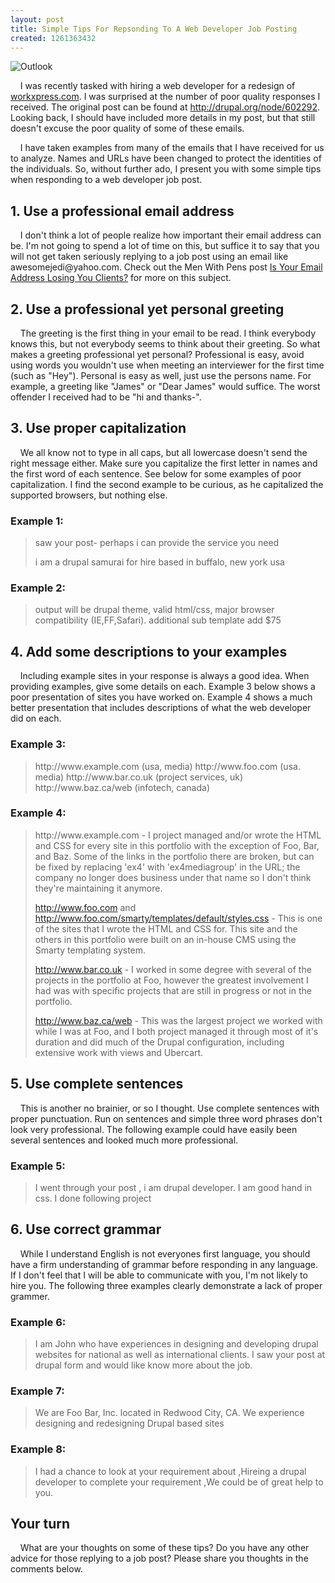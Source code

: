 ```yaml
---
layout: post
title: Simple Tips For Repsonding To A Web Developer Job Posting
created: 1261363432
---
```

<div><img src="/sites/default/files/blog/simple-tips-repsonding-web-developer-job-posting/outlook.jpg" class="blog-image" alt="Outlook" /></div>
<p>&nbsp;&nbsp;&nbsp;&nbsp;I was recently tasked with hiring a  web developer for a redesign of <a href="http://www.workxpress.com">workxpress.com</a>.  I was surprised at the number of poor quality responses I received.  The original post can be found at <a href="http://drupal.org/node/602292">http://drupal.org/node/602292</a>.  Looking back, I should have included more details in my post, but that still doesn't excuse the poor quality of some of these emails.</p>
<p>&nbsp;&nbsp;&nbsp;&nbsp;I have taken examples from many of the emails that I have received for us to analyze.  Names and URLs have been changed to protect the identities of the individuals.  So, without further ado, I present you with some simple tips when responding to a web developer job post.</p>
<h2>1. Use a professional email address</h2>
<p>&nbsp;&nbsp;&nbsp;&nbsp;I don't think a lot of people realize how important their email address can be.  I'm not going to spend a lot of time on this, but suffice it to say that you will not get taken seriously replying to a job post using an email like awesomejedi@yahoo.com.  Check out the Men With Pens post <a href="http://menwithpens.ca/email-address-losing-clients">Is Your Email Address Losing You Clients?</a> for more on this subject.</p>
<h2>2. Use a professional yet personal greeting</h2>
<p>&nbsp;&nbsp;&nbsp;&nbsp;The greeting is the first thing in your email to be read.  I think everybody knows this, but not everybody seems to think about their greeting. So what makes a greeting professional yet personal?  Professional is easy, avoid using words you wouldn't use when meeting an interviewer for the first time (such as "Hey").  Personal is easy as well, just use the persons name.  For example, a greeting like "James" or "Dear James" would suffice. The worst offender I received had to be "hi and thanks-".</p>
<h2>3. Use proper capitalization</h2>
<p>&nbsp;&nbsp;&nbsp;&nbsp;We all know not to type in all caps, but all lowercase doesn't send the right message either.  Make sure you capitalize the first letter in names and the first word of each sentence.  See below for some examples of poor capitalization.  I find the second example to be curious, as he capitalized the supported browsers, but nothing else.</p>
<h3>Example 1:</h3>
<blockquote>saw your post-
perhaps i can provide the service you need

i am a drupal samurai for hire
based in buffalo, new york usa</blockquote>
<h3>Example 2:</h3>
<blockquote>output will be drupal theme, valid html/css, major browser compatibility (IE,FF,Safari). additional sub template add $75</blockquote>
<h2>4. Add some descriptions to your examples</h2>
<p>&nbsp;&nbsp;&nbsp;&nbsp;Including example sites in your response is always a good idea.  When providing examples, give some details on each.  Example 3 below shows a poor presentation of sites you have worked on.  Example 4 shows a much better presentation that includes descriptions of what the web developer did on each.</p>
<h3>Example 3:</h3>
<blockquote>http://www.example.com (usa, media)
http://www.foo.com (usa. media)
http://www.bar.co.uk (project services, uk)
http://www.baz.ca/web (infotech, canada)</blockquote>
<h3>Example 4:</h3>
<blockquote>http://www.example.com - I project managed and/or wrote the HTML and CSS for every site in this portfolio with the exception of Foo, Bar, and Baz.  Some of the links in the portfolio there are broken, but can be fixed by replacing 'ex4' with 'ex4mediagroup' in the URL; the company no longer does business under that name so I don't think they're maintaining it anymore.

http://www.foo.com and http://www.foo.com/smarty/templates/default/styles.css - This is one of the sites that I wrote the HTML and CSS for.  This site and the others in this portfolio were built on an in-house CMS using the Smarty templating system.

http://www.bar.co.uk - I worked in some degree with several of the projects in the portfolio at Foo, however the greatest involvement I had was with specific projects that are still in progress or not in the portfolio.

http://www.baz.ca/web - This was the largest project we worked with while I was at Foo, and I both project managed it through most of it's duration and did much of the Drupal configuration, including extensive work with views and Ubercart.</blockquote>
<h2>5. Use complete sentences</h2>
<p>&nbsp;&nbsp;&nbsp;&nbsp;This is another no brainier, or so I thought.  Use complete sentences with proper punctuation.  Run on sentences and simple three word phrases don't look very professional.  The following example could have easily been several sentences and looked much more professional.</p>
<h3>Example 5:</h3>
<blockquote>I went through your   post , i am drupal developer. I am good hand in css.  I done following project</blockquote>
<h2>6. Use correct grammar</h2>
<p>&nbsp;&nbsp;&nbsp;&nbsp;While I understand English is not everyones first language, you should have a firm understanding of grammar before responding in any language.  If I don't feel that I will be able to communicate with you, I'm not likely to hire you.  The following three examples clearly demonstrate a lack of proper grammer.</p>
<h3>Example 6:</h3>
<blockquote>I am John who have experiences in designing and developing drupal websites for national as well as international clients. I saw your post at drupal form and would like know more about the job.</blockquote>
<h3>Example 7:</h3>
<blockquote>We are Foo Bar, Inc. located in Redwood City, CA. We experience designing and redesigning Drupal based sites</blockquote>
<h3>Example 8:</h3>
<blockquote>I had a chance to look at your requirement about ,Hireing a drupal developer to complete your requirement ,We could be of great help to you.</blockquote>
<h2>Your turn</h2>
<p>&nbsp;&nbsp;&nbsp;&nbsp;What are your thoughts on some of these tips?  Do you have any other advice for those replying to a job post?  Please share you thoughts in the comments below.</p>
